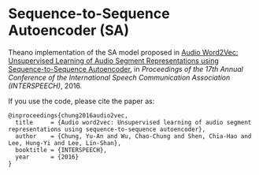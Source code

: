 # Sequence-to-Sequence Autoencoder (SA)

Theano implementation of the SA model proposed in [Audio Word2Vec: Unsupervised Learning of Audio Segment Representations using Sequence-to-Sequence Autoencoder](http://people.csail.mit.edu/andyyuan/docs/interspeech-16.audio2vec.paper.pdf), in *Proceedings of the 17th Annual Conference of the International Speech Communication Association (INTERSPEECH)*, 2016.

If you use the code, please cite the paper as:
```
@inproceedings{chung2016audio2vec,
  title     = {Audio word2vec: Unsupervised learning of audio segment representations using sequence-to-sequence autoencoder},
  author    = {Chung, Yu-An and Wu, Chao-Chung and Shen, Chia-Hao and Lee, Hung-Yi and Lee, Lin-Shan},
  booktitle = {INTERSPEECH},
  year      = {2016}
}
```
